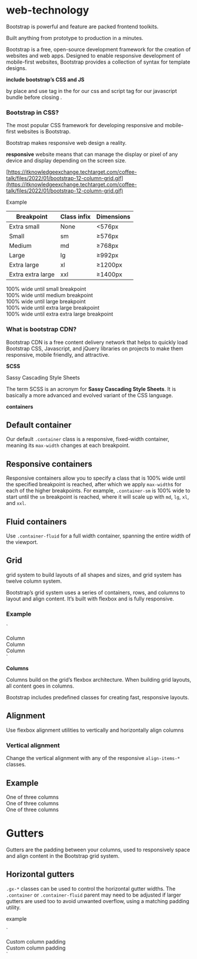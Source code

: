 # web-technology
Bootstrap is powerful and feature are packed frontend toolkits.

Built anything from prototype to production in a minutes.

Bootstrap is a free, open-source development framework for the creation of websites and web apps. Designed to enable responsive development of mobile-first websites, Bootstrap provides a collection of syntax for template designs.

**include bootstrap’s CSS and JS**

by place and use <link> tag in the <head> for our css and script tag for our javascript bundle before closing </body>. 

### **Bootstrap in CSS?**

The most popular CSS framework for developing responsive and mobile-first websites is Bootstrap.

Bootstrap makes responsive web design a reality.

**responsive** website means that can manage the display or pixel of any device and display depending on the screen size.

 

[https://itknowledgeexchange.techtarget.com/coffee-talk/files/2022/01/bootstrap-12-column-grid.gif](https://itknowledgeexchange.techtarget.com/coffee-talk/files/2022/01/bootstrap-12-column-grid.gif)

Example

| Breakpoint | Class infix | Dimensions |
| --- | --- | --- |
| Extra small | None | <576px |
| Small | sm | ≥576px |
| Medium | md | ≥768px |
| Large | lg | ≥992px |
| Extra large | xl | ≥1200px |
| Extra extra large | xxl | ≥1400px |

<div class="container-sm">100% wide until small breakpoint</div>
<div class="container-md">100% wide until medium breakpoint</div>
<div class="container-lg">100% wide until large breakpoint</div>
<div class="container-xl">100% wide until extra large breakpoint</div>
<div class="container-xxl">100% wide until extra extra large breakpoint</div>

### **What is bootstrap CDN?**

Bootstrap CDN is a free content delivery network that helps to quickly load Bootstrap CSS, Javascript, and jQuery libraries on projects to make them responsive, mobile friendly, and attractive.

**SCSS**

Sassy Cascading Style Sheets

The term SCSS is an acronym for **Sassy Cascading Style Sheets**. It is basically a more advanced and evolved variant of the CSS language.

**containers**

## Default container

Our default `.container` class is a responsive, fixed-width container, meaning its `max-width` changes at each breakpoint.

## Responsive containers

Responsive containers allow you to specify a class that is 100% wide 
until the specified breakpoint is reached, after which we apply `max-width`s for each of the higher breakpoints. For example, `.container-sm` is 100% wide to start until the `sm` breakpoint is reached, where it will scale up with `md`, `lg`, `xl`, and `xxl`.

## Fluid containers

Use `.container-fluid` for a full width container, spanning the entire width of the viewport.

## **Grid**

grid system to build layouts of all shapes and sizes, and grid system has twelve column system.

Bootstrap’s grid system uses a series of containers, rows, and columns to layout and align content. It’s built with flexbox and is fully responsive.

### Example

`<div class="container text-center">
  <div class="row">
    <div class="col">
      Column
    </div>
    <div class="col">
      Column
    </div>
    <div class="col">
      Column
    </div>
  </div>
</div>`

**Columns**

Columns build on the grid’s flexbox architecture. When building grid layouts, all content goes in columns.

Bootstrap includes predefined classes for creating fast, responsive layouts.

## Alignment

Use flexbox alignment utilities to vertically and horizontally align columns

### Vertical alignment

Change the vertical alignment with any of the responsive `align-items-*` classes.

## Example

<div class="container text-center">
<div class="row align-items-start">
<div class="col">
One of three columns
</div>
<div class="col">
One of three columns
</div>
<div class="col">
One of three columns
</div>
</div>
</div>

# Gutters

Gutters are the padding between your columns, used to responsively space and align content in the Bootstrap grid system.

## Horizontal gutters

`.gx-*` classes can be used to control the horizontal gutter widths. The `.container` or `.container-fluid` parent may need to be adjusted if larger gutters are used too to avoid unwanted overflow, using a matching padding utility.

example 

`<div class="container px-4 text-center">
  <div class="row gx-5">
    <div class="col">
     <div class="p-3">Custom column padding</div>
    </div>
    <div class="col">
      <div class="p-3">Custom column padding</div>
    </div>
  </div>
</div>`
